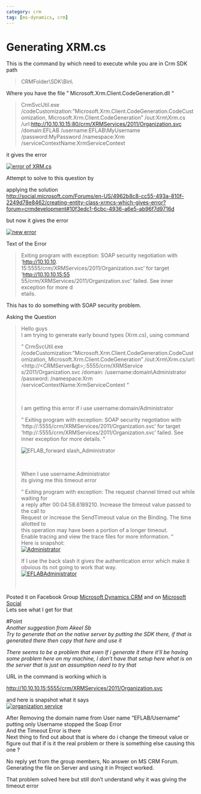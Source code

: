 ```yaml
---
category: crm
tag: [ms-dynamics, crm]
---
```


# Generating XRM.cs


This is the command by which need to execute while you are in Crm SDK path



> 
> CRMFolder\SDK\Bin\
> 
> 
> 


Where you have the file ” Microsoft.Xrm.Client.CodeGeneration.dll “



> 
> CrmSvcUtil.exe /codeCustomization:”Microsoft.Xrm.Client.CodeGeneration.CodeCustomization, Microsoft.Xrm.Client.CodeGeneration” /out:Xrm\Xrm.cs /url:<http://10.10.10.15:80/crm/XRMServices/2011/Organization.svc> /domain:EFLAB /username:EFLAB\MyUsername /password:MyPassword /namespace:Xrm /serviceContextName:XrmServiceContext
> 
> 
> 


it gives the error


[![error of XRM.cs](https://waqaskhan137.files.wordpress.com/2014/09/error-of-xrm-cs.png?w=646&h=474)](https://waqaskhan137.files.wordpress.com/2014/09/error-of-xrm-cs.png)


Attempt to solve to this question by


applying the solution  
 <http://social.microsoft.com/Forums/en-US/4962b8c8-cc55-493a-810f-2249d78e8462/creating-entity-class-xrmcs-which-gives-error?forum=crmdevelopment#10f3edc1-6cbc-4936-a6e5-ab96f7d9716d>


but now it gives the error


[![new error](https://waqaskhan137.files.wordpress.com/2014/09/new-error.png?w=646)](https://waqaskhan137.files.wordpress.com/2014/09/new-error.png)


Text of the Error 



> 
> Exiting program with exception: SOAP security negotiation with ‘<http://10.10.10>.  
> 15:5555/crm/XRMServices/2011/Organization.svc’ for target ‘<http://10.10.10.15:55>  
> 55/crm/XRMServices/2011/Organization.svc’ failed. See inner exception for more d  
> etails.
> 
> 
> 


This has to do something with SOAP security problem.


Asking the Question 



> 
> Hello guys   
> I am trying to generate early bound types (Xrm.cs), using command
> 
> 
> ” CrmSvcUtil.exe /codeCustomization:”Microsoft.Xrm.Client.CodeGeneration.CodeCustomization, Microsoft.Xrm.Client.CodeGeneration” /out:Xrm\Xrm.cs/url:<http://<CRMServer&gt>;:5555/crm/XRMService  
> s/2011/Organization.svc /domain:<domain> /username:domain\Administrator /password:<password> /namespace:Xrm /serviceContextName:XrmServiceContext “
> 
> 
>  
> 
> 
> I am getting this error if i use username:domain/Administrator
> 
> 
> ” Exiting program with exception: SOAP security negotiation with ‘http://<CRMServer>:5555/crm/XRMServices/2011/Organization.svc’ for target ‘http://<CRMServer>:5555/crm/XRMServices/2011/Organization.svc’ failed. See inner exception for more details. “
> 
> 
> ![EFLAB_forward slash_Administrator](https://waqaskhan137.files.wordpress.com/2014/09/eflab_forward-slash_administrator.png?w=646)
> 
> 
>  
> 
> 
> When I use username:Administrator   
> its giving me this timeout error
> 
> 
> ” Exiting program with exception: The request channel timed out while waiting for  
> a reply after 00:04:58.6189210. Increase the timeout value passed to the call to  
>  Request or increase the SendTimeout value on the Binding. The time allotted to  
> this operation may have been a portion of a longer timeout.  
> Enable tracing and view the trace files for more information. “  
> Here is snapshot:  
> [![Administrator](https://waqaskhan137.files.wordpress.com/2014/09/administrator.png?w=646)](https://waqaskhan137.files.wordpress.com/2014/09/administrator.png)
> 
> 
> If I use the back slash it gives the authentication error which make it obvious its not going to work that way.   
> [![EFLABAdministrator](https://waqaskhan137.files.wordpress.com/2014/09/eflabadministrator.png?w=646)](https://waqaskhan137.files.wordpress.com/2014/09/eflabadministrator.png)
> 
> 
>  
> 
> 
> 


Posted it on Facebook Group [Microsoft Dynamics CRM](https://www.facebook.com/groups/21809302488/) and on [Microsoft Social](http://social.microsoft.com/Forums/en-US/b9652148-3635-49cf-9148-694c22b022e2/soap-security-negotiation-with-httplocalhost5555crmxrmservices2011organizationsvc-while?forum=crmdevelopment)   
Lets see what I get for that


#Point  
*Another suggestion from Akeel Sb*   
*Try to generate that on the native server by putting the SDK there, if that is generated there then copy that here and use it*


*There seems to be a problem that even If i generate it there it’ll be having some problem here on my machine, I don’t have that setup here what is on the server that is just an assumption need to try that*


URL in the command is working which is 


<http://10.10.10.15:5555/crm/XRMServices/2011/Organization.svc>


and here is snapshot what it says   
[![organization service](https://waqaskhan137.files.wordpress.com/2014/09/organization-service.png?w=646)](https://waqaskhan137.files.wordpress.com/2014/09/organization-service.png)


After Removing the domain name from User name “EFLAB/Username” putting only Username stopped the Soap Error  
And the Timeout Error is there   
Next thing to find out about that is where do i change the timeout value or figure out that if is it the real problem or there is something else causing this one ? 


No reply yet from the group members, No answer on MS CRM Forum.    
Generating the file on Server and using it in Project worked. 


That problem solved here but still don’t understand why it was giving the timeout error 


